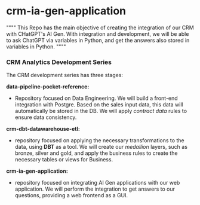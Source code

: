 # crm-ia-gen-application

""""
This Repo has the main objective of creating the integration of our CRM with CHatGPT's AI Gen. With integration and development, we will be able to ask ChatGPT via variables in Python, and get the answers also stored in variables in Python.
""""

### CRM Analytics Development Series ###

The CRM development series has three stages:

**data-pipeline-pocket-reference:**

-  Repository focused on Data Engineering. We will build a front-end integration with Postgre. Based on the sales input data, this data will automatically be stored in the DB. We will apply *contract data* rules to ensure data consistency.

**crm-dbt-datawarehouse-etl:**

- repository focused on applying the necessary transformations to the data, using **DBT** as a tool. We will create our *medallion* layers, such as bronze, silver and gold, and apply the business rules to create the necessary tables or views for Business.

**crm-ia-gen-application:**

- repository focused on integrating AI Gen applications with our web application. We will perform the integration to get answers to our questions, providing a web frontend as a GUI.